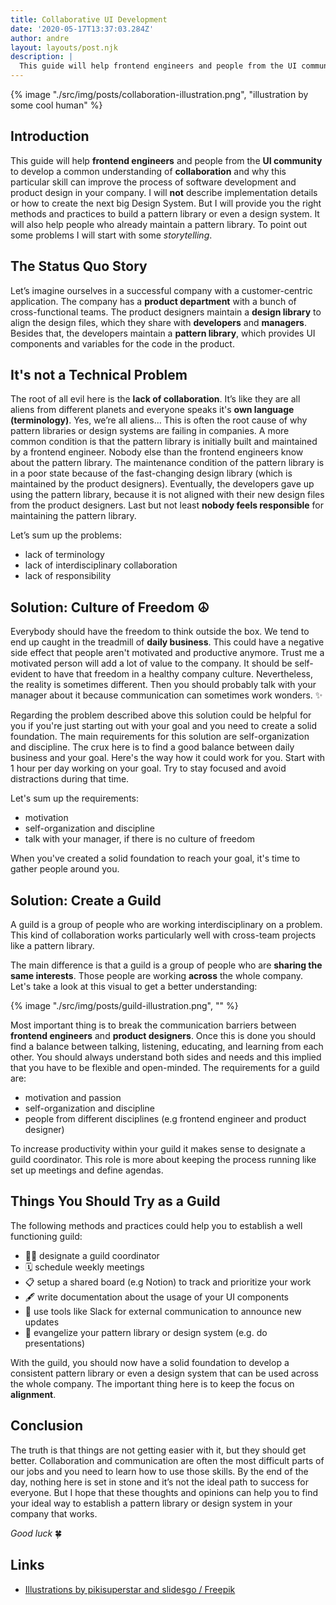 ```yaml
---
title: Collaborative UI Development
date: '2020-05-17T13:37:03.284Z'
author: andre
layout: layouts/post.njk
description: |
  This guide will help frontend engineers and people from the UI community to develop a common understanding of collaboration and why this particular skill can improve the process of software development and product design in your company.
---
```


{% image "./src/img/posts/collaboration-illustration.png", "illustration by some cool human" %}

## Introduction

This guide will help **frontend engineers** and people from the **UI community**
to develop a common understanding of **collaboration** and why this particular
skill can improve the process of software development and product design in your
company. I will **not** describe implementation details or how to create the
next big Design System. But I will provide you the right methods and practices
to build a pattern library or even a design system. It will also help people who
already maintain a pattern library. To point out some problems I will start with
some _storytelling_.

## The Status Quo Story

Let’s imagine ourselves in a successful company with a customer-centric
application. The company has a **product department** with a bunch of
cross-functional teams. The product designers maintain a **design library** to
align the design files, which they share with **developers** and **managers**.
Besides that, the developers maintain a **pattern library**, which provides UI
components and variables for the code in the product.

## It's not a Technical Problem

The root of all evil here is the **lack of collaboration**. It’s like they are
all aliens from different planets and everyone speaks it's **own language
(terminology)**. Yes, we’re all aliens… This is often the root cause of why
pattern libraries or design systems are failing in companies. A more common
condition is that the pattern library is initially built and maintained by a
frontend engineer. Nobody else than the frontend engineers know about the
pattern library. The maintenance condition of the pattern library is in a poor
state because of the fast-changing design library (which is maintained by the
product designers). Eventually, the developers gave up using the pattern
library, because it is not aligned with their new design files from the product
designers. Last but not least **nobody feels responsible** for maintaining the
pattern library.

Let’s sum up the problems:

- lack of terminology
- lack of interdisciplinary collaboration
- lack of responsibility

## Solution: Culture of Freedom ☮️

Everybody should have the freedom to think outside the box. We tend to end up
caught in the treadmill of **daily business**. This could have a negative side
effect that people aren't motivated and productive anymore. Trust me a motivated
person will add a lot of value to the company. It should be self-evident to have
that freedom in a healthy company culture. Nevertheless, the reality is
sometimes different. Then you should probably talk with your manager about it
because communication can sometimes work wonders. ✨

Regarding the problem described above this solution could be helpful for you if
you're just starting out with your goal and you need to create a solid
foundation. The main requirements for this solution are self-organization and
discipline. The crux here is to find a good balance between daily business and
your goal. Here's the way how it could work for you. Start with 1 hour per day
working on your goal. Try to stay focused and avoid distractions during that
time.

Let's sum up the requirements:

- motivation
- self-organization and discipline
- talk with your manager, if there is no culture of freedom

When you've created a solid foundation to reach your goal, it's time to gather
people around you.

## Solution: Create a Guild

A guild is a group of people who are working interdisciplinary on a problem.
This kind of collaboration works particularly well with cross-team projects like
a pattern library.

The main difference is that a guild is a group of people who are **sharing the
same interests**. Those people are working **across** the whole company. Let's
take a look at this visual to get a better understanding:

{% image "./src/img/posts/guild-illustration.png", "" %}

Most important thing is to break the communication barriers between **frontend
engineers** and **product designers**. Once this is done you should find a
balance between talking, listening, educating, and learning from each other. You
should always understand both sides and needs and this implied that you have to
be flexible and open-minded. The requirements for a guild are:

- motivation and passion
- self-organization and discipline
- people from different disciplines (e.g frontend engineer and product designer)

To increase productivity within your guild it makes sense to designate a guild
coordinator. This role is more about keeping the process running like set up
meetings and define agendas.

## Things You Should Try as a Guild

The following methods and practices could help you to establish a well
functioning guild:

- 🧙‍♀️ designate a guild coordinator
- 🗓 schedule weekly meetings
- 📋 setup a shared board (e.g Notion) to track and prioritize your work
- 🖋 write documentation about the usage of your UI components
- 📣 use tools like Slack for external communication to announce new updates
- 🌱 evangelize your pattern library or design system (e.g. do presentations)

With the guild, you should now have a solid foundation to develop a consistent
pattern library or even a design system that can be used across the whole
company. The important thing here is to keep the focus on **alignment**.

## Conclusion

The truth is that things are not getting easier with it, but they should get
better. Collaboration and communication are often the most difficult parts of
our jobs and you need to learn how to use those skills. By the end of the day,
nothing here is set in stone and it’s not the ideal path to success for
everyone. But I hope that these thoughts and opinions can help you to find your
ideal way to establish a pattern library or design system in your company that
works.

_Good luck_ 🍀

## Links

- [Illustrations by pikisuperstar and slidesgo / Freepik](http://www.freepik.com)
